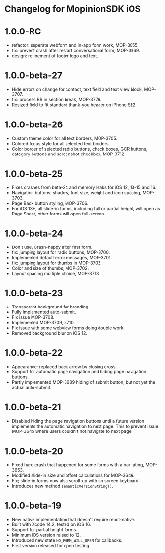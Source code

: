 # Changelog for MopinionSDK iOS

# 1.0.0-RC
- refactor: seperate webform and in-app form work, MOP-3855.
- fix: prevent crash after restart conversational form, MOP-3869.
- design: refinement of footer logo and text.

# 1.0.0-beta-27
- Hide errors on change for contact, text field and text view block, MOP-3707.
- fix: process BR in section break, MOP-3776.
- Resized field to fit standard thank-you header on iPhone SE2.

# 1.0.0-beta-26
- Custom theme color for all text borders, MOP-3705.
- Colored focus style for all selected text borders.
- Color border of selected radio buttons, check boxes, GCR buttons, category buttons and screenshot checkbox, MOP-3712.

# 1.0.0-beta-25
- Fixes crashes from beta-24 and memory leaks for iOS 12, 13-15 and 16.
- Navigation buttons: shadow, font size, weight and icon spacing, MOP-3703.
- Page Back button styling, MOP-3706.
- For iOS 13+, all slide-in forms, including full or partial height, will open as Page Sheet, other forms will open full-screen.

# 1.0.0-beta-24
- Don't use, Crash-happy after first form.
- fix: jumping layout for radio buttons, MOP-3700.
- Implemented default error messages, MOP-3701.
- fix: jumping layout for thumbs in MOP-3702.
- Color and size of thumbs, MOP-3702.
- Layout spacing multiple choice, MOP-3713.

# 1.0.0-beta-23
- Transparent background for branding.
- Fully implemented auto-submit.
- Fix issue MOP-3708.
- Implemented MOP-3709, 3710.
- Fix issue with some webview forms doing double work.
- Removed background blur on iOS 12. 

# 1.0.0-beta-22
- Appearance: replaced back arrow by closing cross.
- Support for automatic page navigation and hiding page navigation buttons.
- Partly implemented MOP-3689 hiding of submit button, but not yet the actual auto-submit.

# 1.0.0-beta-21
- Disabled hiding the page navigation buttons until a future version implements the automatic navigation to next page. This to prevent issue MOP-3645 where users couldn't not navigate to next page.

# 1.0.0-beta-20

- Fixed hard crash that happened for some forms with a bar rating, MOP-3653.
- Modified slide-in size and offset calculations for MOP-3646.
- Fix; slide-in forms now also scroll-up with on screen keyboard.
- Introduces new method `semanticVersionString()`.


# 1.0.0-beta-19

- New native implementation that doesn't require react-native.
- Built with Xcode 14.2, tested on iOS 16.
- Support for partial height forms.
- Minimum iOS version raised to 12.
- Introduced new state `NO_FORM_WILL_OPEN` for callbacks.
- First version released for open testing.
